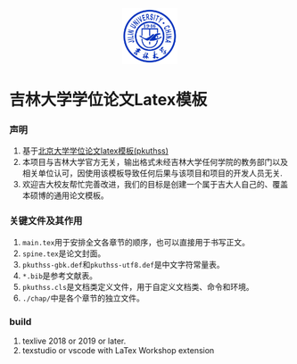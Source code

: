 <div align=center><img width="100" height="100" src="./jlu.png"/></div>

吉林大学学位论文Latex模板
=============================

### 声明
1. 基于[北京大学学位论文latex模板(pkuthss)](https://gitea.com/CasperVector/pkuthss)<br>
2. 本项目与吉林大学官方无关，输出格式未经吉林大学任何学院的教务部门以及相关单位认可，因使用该模板导致任何后果与该项目和项目的开发人员无关.<br>
3. 欢迎吉大校友帮忙完善改进，我们的目标是创建一个属于吉大人自己的、覆盖本硕博的通用论文模板。<br>
### 关键文件及其作用
1. `main.tex`用于安排全文各章节的顺序，也可以直接用于书写正文。<br>
2. `spine.tex`是论文封面。<br>
3. `pkuthss-gbk.def`和`pkuthss-utf8.def`是中文字符常量表。<br>
4. `*.bib`是参考文献表。<br>
5. `pkuthss.cls`是文档类定义文件，用于自定义文档类、命令和环境。<br>
6. `./chap/`中是各个章节的独立文件。<br> 
### build
1. texlive 2018 or 2019 or later.<br>
2. texstudio or vscode with LaTex Workshop extension<br>